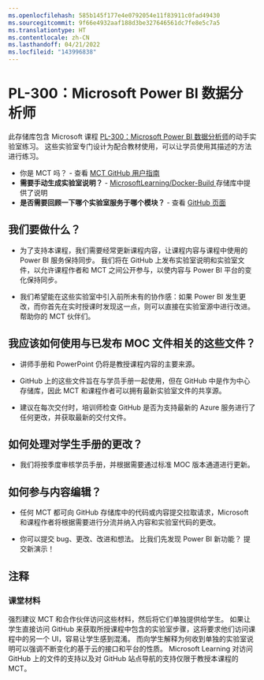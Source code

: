 ```yaml
---
ms.openlocfilehash: 585b145f177e4e0792054e11f83911c0fad49430
ms.sourcegitcommit: 9f66e4932aaf188d3be327646561dc7fe8e5c7a5
ms.translationtype: HT
ms.contentlocale: zh-CN
ms.lasthandoff: 04/21/2022
ms.locfileid: "143996838"
---
```

# <a name="pl-300-microsoft-power-bi-data-analyst"></a>PL-300：Microsoft Power BI 数据分析师

此存储库包含 Microsoft 课程 [PL-300：Microsoft Power BI 数据分析师](https://docs.microsoft.com/en-us/learn/certifications/courses/PL-300T00)的动手实验室练习。 这些实验室专门设计为配合教材使用，可以让学员使用其描述的方法进行练习。

- 你是 MCT 吗？ - 查看 [MCT GitHub 用户指南](https://microsoftlearning.github.io/MCT-User-Guide/)
- **需要手动生成实验室说明？** - [MicrosoftLearning/Docker-Build ](https://github.com/MicrosoftLearning/Docker-Build) 存储库中提供了说明
- **是否需要回顾一下哪个实验室服务于哪个模块？** - 查看 [GitHub 页面](https://microsoftlearning.github.io/PL-300-Microsoft-Power-BI-Data-Analyst/)

## <a name="what-are-we-doing"></a>我们要做什么？

- 为了支持本课程，我们需要经常更新课程内容，让课程内容与课程中使用的 Power BI 服务保持同步。  我们将在 GitHub 上发布实验室说明和实验室文件，以允许课程作者和 MCT 之间公开参与，以使内容与 Power BI 平台的变化保持同步。

- 我们希望能在这些实验室中引入前所未有的协作感：如果 Power BI 发生更改，而你首先在实时授课时发现这一点，则可以直接在实验室源中进行改进。  帮助你的 MCT 伙伴们。

## <a name="how-should-i-use-these-files-relative-to-the-released-moc-files"></a>我应该如何使用与已发布 MOC 文件相关的这些文件？

- 讲师手册和 PowerPoint 仍将是教授课程内容的主要来源。

- GitHub 上的这些文件旨在与学员手册一起使用，但在 GitHub 中是作为中心存储库，因此 MCT 和课程作者可以拥有最新实验室文件的共享源。

- 建议在每次交付时，培训师检查 GitHub 是否为支持最新的 Azure 服务进行了任何更改，并获取最新的交付文件。

## <a name="what-about-changes-to-the-student-handbook"></a>如何处理对学生手册的更改？

- 我们将按季度审核学员手册，并根据需要通过标准 MOC 版本通道进行更新。

## <a name="how-do-i-contribute"></a>如何参与内容编辑？

- 任何 MCT 都可向 GitHub 存储库中的代码或内容提交拉取请求，Microsoft 和课程作者将根据需要进行分流并纳入内容和实验室代码的更改。

- 你可以提交 bug、更改、改进和想法。  比我们先发现 Power BI 新功能？  提交新演示！

## <a name="notes"></a>注释

### <a name="classroom-materials"></a>课堂材料

强烈建议 MCT 和合作伙伴访问这些材料，然后将它们单独提供给学生。  如果让学生直接访问 GitHub 来获取所授课程中包含的实验室步骤，这将要求他们访问课程中的另一个 UI，容易让学生感到混淆。 而向学生解释为何收到单独的实验室说明可以强调不断变化的基于云的接口和平台的性质。 Microsoft Learning 对访问 GitHub 上的文件的支持以及对 GitHub 站点导航的支持仅限于教授本课程的 MCT。
